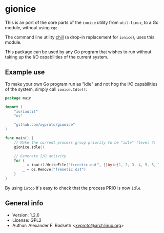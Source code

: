 # gionice

This is an port of the core parts of the `ionice` utility from `util-linux`, to a Go module, without using `cgo`.

The command line utility [chill](https://github.com/xyproto/chill) (a drop-in replacement for `ionice`), uses this module.

This package can be used by any Go program that wishes to run without taking up the I/O capabilities of the current system.

## Example use

To make your own Go program run as "idle" and not hog the I/O capabilities of the system, simply call `ionice.Idle()`:

```go
package main

import (
	"io/ioutil"
	"os"

	"github.com/xyproto/gionice"
)

func main() {
	// Make the current process group priority to be "idle" (level 7)
	gionice.Idle()

	// Generate I/O activity
	for {
		_ = ioutil.WriteFile("frenetic.dat", []byte{1, 2, 3, 4, 5, 6, 7, 8, 9, 10}, 0644)
		_ = os.Remove("frenetic.dat")
	}
}
```

By using `iotop` it's easy to check that the process PRIO is now `idle`.

## General info

* Version: 1.2.0
* License: GPL2
* Author: Alexander F. Rødseth &lt;xyproto@archlinux.org&gt;
